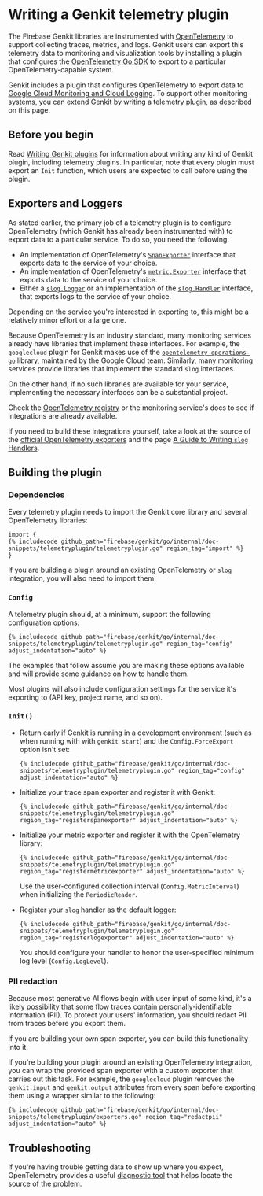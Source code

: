 # Writing a Genkit telemetry plugin

The Firebase Genkit libraries are instrumented with [OpenTelemetry](http://opentelemetry.io) 
to support collecting traces, metrics, and logs. Genkit users can export this
telemetry data to monitoring and visualization tools by installing a plugin that
configures the [OpenTelemetry Go SDK](https://opentelemetry.io/docs/languages/go/getting-started/)
to export to a particular OpenTelemetry-capable system.

Genkit includes a plugin that configures OpenTelemetry to export data to
[Google Cloud Monitoring and Cloud Logging](plugins/google-cloud). To support
other monitoring systems, you can extend Genkit by writing a telemetry plugin,
as described on this page.

## Before you begin

Read [Writing Genkit plugins](plugin-authoring) for information about writing
any kind of Genkit plugin, including telemetry plugins. In particular, note that
every plugin must export an `Init` function, which users are expected to call
before using the plugin.

## Exporters and Loggers

As stated earlier, the primary job of a telemetry plugin is to configure
OpenTelemetry (which Genkit has already been instrumented with) to export data
to a particular service. To do so, you need the following:

- An implementation of OpenTelemetry's [`SpanExporter`](https://pkg.go.dev/go.opentelemetry.io/otel/sdk/trace#SpanExporter)
  interface that exports data to the service of your choice.
- An implementation of OpenTelemetry's [`metric.Exporter`](https://pkg.go.dev/go.opentelemetry.io/otel/sdk/metric#Exporter)
  interface that exports data to the service of your choice.
- Either a [`slog.Logger`](https://pkg.go.dev/log/slog#Logger)
  or an implementation of the [`slog.Handler`](https://pkg.go.dev/log/slog#Handler)
  interface, that exports logs to the service of your choice.

Depending on the service you're interested in exporting to, this might be a
relatively minor effort or a large one.

Because OpenTelemetry is an industry standard, many monitoring services already
have libraries that implement these interfaces. For example, the `googlecloud`
plugin for Genkit makes use of the
[`opentelemetry-operations-go`](https://github.com/GoogleCloudPlatform/opentelemetry-operations-go)
library, maintained by the Google Cloud team.
Similarly, many monitoring services provide libraries that implement the
standard `slog` interfaces.

On the other hand, if no such libraries are available for your service,
implementing the necessary interfaces can be a substantial project.

Check the [OpenTelemetry registry](https://opentelemetry.io/ecosystem/registry/?component=exporter&language=go)
or the monitoring service's docs to see if integrations are already available.

If you need to build these integrations yourself, take a look at the source of
the [official OpenTelemetry exporters](https://github.com/open-telemetry/opentelemetry-go/tree/main/exporters)
and the page [A Guide to Writing `slog` Handlers](https://github.com/golang/example/blob/master/slog-handler-guide/README.md).

## Building the plugin

### Dependencies

Every telemetry plugin needs to import the Genkit core library and several
OpenTelemetry libraries:

```golang
import {
{% includecode github_path="firebase/genkit/go/internal/doc-snippets/telemetryplugin/telemetryplugin.go" region_tag="import" %}
}
```

If you are building a plugin around an existing OpenTelemetry or `slog`
integration, you will also need to import them.

### `Config`

A telemetry plugin should, at a minimum, support the following configuration
options:

```golang
{% includecode github_path="firebase/genkit/go/internal/doc-snippets/telemetryplugin/telemetryplugin.go" region_tag="config" adjust_indentation="auto" %}
```

The examples that follow assume you are making these options available and will
provide some guidance on how to handle them.

Most plugins will also include configuration settings for the service it's
exporting to (API key, project name, and so on).

### `Init()`


- Return early if Genkit is running in a development environment (such as when
  running with with `genkit start`) and the `Config.ForceExport` option isn't
  set:

  ```golang
  {% includecode github_path="firebase/genkit/go/internal/doc-snippets/telemetryplugin/telemetryplugin.go" region_tag="config" adjust_indentation="auto" %}
  ```

- Initialize your trace span exporter and register it with Genkit:

  ```golang
  {% includecode github_path="firebase/genkit/go/internal/doc-snippets/telemetryplugin/telemetryplugin.go" region_tag="registerspanexporter" adjust_indentation="auto" %}
  ```

- Initialize your metric exporter and register it with the OpenTelemetry
  library:

  ```golang
  {% includecode github_path="firebase/genkit/go/internal/doc-snippets/telemetryplugin/telemetryplugin.go" region_tag="registermetricexporter" adjust_indentation="auto" %}
  ```

  Use the user-configured collection interval (`Config.MetricInterval`) when
  initializing the `PeriodicReader`.

- Register your `slog` handler as the default logger:

  ```golang
  {% includecode github_path="firebase/genkit/go/internal/doc-snippets/telemetryplugin/telemetryplugin.go" region_tag="registerlogexporter" adjust_indentation="auto" %}
  ```

  You should configure your handler to honor the user-specified minimum log
  level (`Config.LogLevel`).

### PII redaction

Because most generative AI flows begin with user input of some kind, it's a
likely possibility that some flow traces contain personally-identifiable
information (PII). To protect your users' information, you should redact PII
from traces before you export them.

If you are building your own span exporter, you can build this functionality
into it.

If you're building your plugin around an existing OpenTelemetry integration, you
can wrap the provided span exporter with a custom exporter that carries out this
task. For example, the `googlecloud` plugin removes the `genkit:input` and 
`genkit:output` attributes from every span before exporting them using a wrapper
similar to the following:

```golang
{% includecode github_path="firebase/genkit/go/internal/doc-snippets/telemetryplugin/exporters.go" region_tag="redactpii" adjust_indentation="auto" %}
```

## Troubleshooting

If you're having trouble getting data to show up where you expect, OpenTelemetry
provides a useful [diagnostic tool](https://opentelemetry.io/docs/languages/js/getting-started/nodejs/#troubleshooting)
that helps locate the source of the problem.
